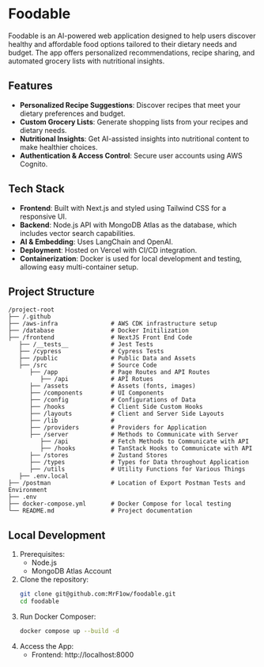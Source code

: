 # Foodable

Foodable is an AI-powered web application designed to help users discover healthy and affordable food options tailored to their dietary needs and budget. The app offers personalized recommendations, recipe sharing, and automated grocery lists with nutritional insights.

## Features
- **Personalized Recipe Suggestions**: Discover recipes that meet your dietary preferences and budget.
- **Custom Grocery Lists**: Generate shopping lists from your recipes and dietary needs.
- **Nutritional Insights**: Get AI-assisted insights into nutritional content to make healthier choices.
- **Authentication & Access Control**: Secure user accounts using AWS Cognito.

## Tech Stack
- **Frontend**: Built with Next.js and styled using Tailwind CSS for a responsive UI.
- **Backend**: Node.js API with MongoDB Atlas as the database, which includes vector search capabilities.
- **AI & Embedding**: Uses LangChain and OpenAI.
- **Deployment**: Hosted on Vercel with CI/CD integration.
- **Containerization**: Docker is used for local development and testing, allowing easy multi-container setup.

## Project Structure
```plaintext
/project-root
├── /.github
├── /aws-infra               # AWS CDK infrastructure setup
├── /database                # Docker Initilization
├── /frontend                # NextJS Front End Code
   ├── /__tests__            # Jest Tests
   ├── /cypress              # Cypress Tests
   ├── /public               # Public Data and Assets
   ├── /src                  # Source Code
      ├── /app               # Page Routes and API Routes
         ├── /api            # API Rotues
      ├── /assets            # Assets (fonts, images)
      ├── /components        # UI Components
      ├── /config            # Configurations of Data
      ├── /hooks             # Client Side Custom Hooks
      ├── /layouts           # Client and Server Side Layouts
      ├── /lib               # 
      ├── /providers         # Providers for Application
      ├── /server            # Methods to Communicate with Server
         ├── /api            # Fetch Methods to Communicate with API
         ├── /hooks          # TanStack Hooks to Communicate with API
      ├── /stores            # Zustand Stores
      ├── /types             # Types for Data throughout Application
      ├── /utils             # Utility Functions for Various Things
   ├── .env.local            
├── /postman                 # Location of Export Postman Tests and Environment
├── .env
├── docker-compose.yml       # Docker Compose for local testing
└── README.md                # Project documentation
```

## Local Development

1. Prerequisites:
   - Node.js
   - MongoDB Atlas Account
2. Clone the repository:
   ```bash
   git clone git@github.com:MrF1ow/foodable.git
   cd foodable
   ```
3. Run Docker Composer:
   ```bash
   docker compose up --build -d
   ```
4. Access the App:
    - Frontend: http://localhost:8000
